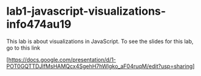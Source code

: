 # lab1-javascript-visualizations-info474au19

This lab is about visualizations in JavaScript. To see the slides for this lab, go to this link

[https://docs.google.com/presentation/d/1-POT0GQTTDJlfMsHAMQcx4SgehH7hWlgko_aF04ruqM/edit?usp=sharing]
